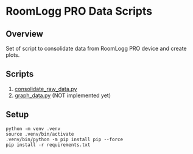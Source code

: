 # RoomLogg PRO Data Scripts

## Overview

Set of script to consolidate data from RoomLogg PRO device and create plots.

## Scripts

1. [consolidate_raw_data.py](consolidate_raw_data.md)
1. [graph_data.py](graph_data.md) (NOT implemented yet)

## Setup

```shell
python -m venv .venv
source .venv/bin/activate
.venv/bin/python -m pip install pip --force
pip install -r requirements.txt
```
